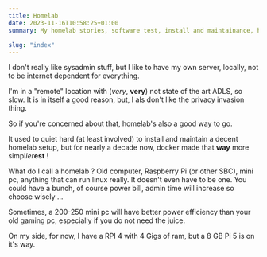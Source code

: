 ```yaml
---
title: Homelab
date: 2023-11-16T10:58:25+01:00
summary: My homelab stories, software test, install and maintainance, hardware stuff maybe, sometimes

slug: "index"
---
```


I don't really like sysadmin stuff, but I like to have my own server, locally, not to be internet dependent for everything.

I'm in a "remote" location with (*very*, **very**) not state of the art ADLS, so slow. It is in itself a good reason, but, I als don't like the privacy invasion thing.

So if you're concerned about that, homelab's also a good way to go.

It used to quiet hard (at least involved) to install and maintain a decent homelab setup, but for nearly a decade now, docker made that **way** more simpl*ier***est** !

What do I call a homelab ? Old computer, Raspberry Pi (or other SBC), mini pc, anything that can run linux really. It doesn't even have to be one. You could have a bunch, of course power bill, admin time will increase so choose wisely ...

Sometimes, a 200-250 mini pc will have better power efficiency than your old gaming pc, especially if you do not need the juice.

On my side, for now, I have a RPI 4 with 4 Gigs of ram, but a 8 GB Pi 5 is on it's way.
